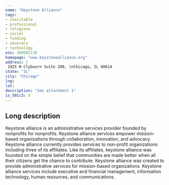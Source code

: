 ```yaml
---
name: "Keystone Alliance"
tags:
- charitable
- professional
- religious
- social
- funding
- advocacy
- technology
ein: 300582110
homepage: "www.keystonealliance.org"
address: |
 1925 N Clybourn Suite 200, \nChicago, IL 60614
state: "IL"
city: "Chicago"
lng: 
lat: 
description: "See attachment 1"
is_501c3: X
---
```


## Long description

Keystone alliance is an administrative services provider founded by nonprofits for nonprofits. Keystone alliance services empower mission-based organizations through collaboration, innovation, and advocacy. Keystone alliance currently provides services to non-profit organizations including three of its affiliates. Like its affiliates, keystone alliance was founded on the simple belief that communities are made better when all their citizens get the chance to contribute. Keystone alliance was created to provide administrative services for mission-based organizations. Keystone alliance services include executive and financial management, information technology, human resources, and communications. 
